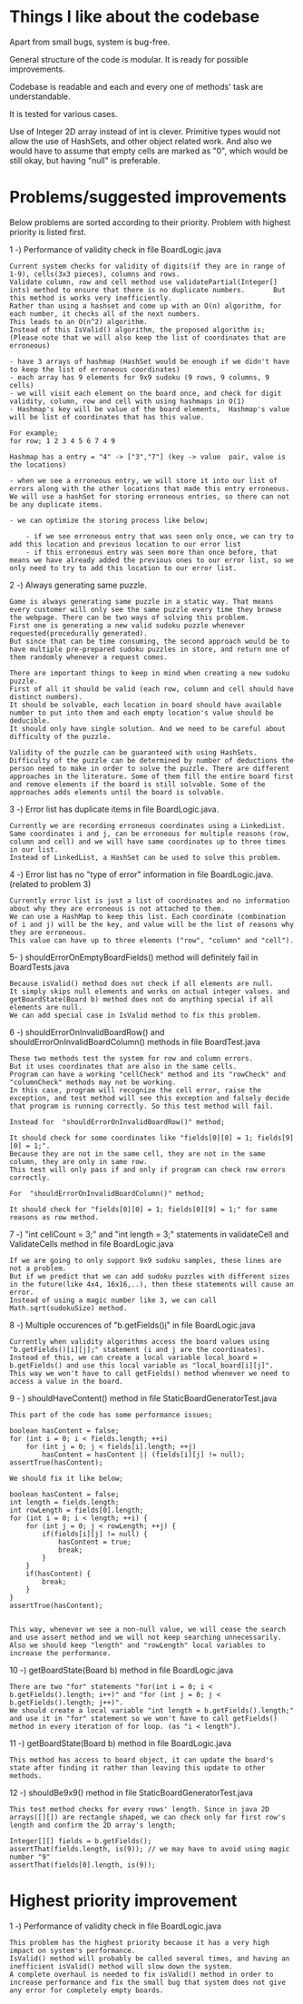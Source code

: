 # Things I like about the codebase

Apart from small bugs, system is bug-free.

General structure of the code is modular. It is ready for possible improvements.

Codebase is readable and each and every one of methods' task are understandable.

It is tested for various cases.

Use of Integer 2D array instead of int is clever. Primitive types would not allow the use of HashSets, and other object related work. And also we would have to assume that empty cells are marked as "0", which would be still okay, but having "null" is preferable. 

# Problems/suggested improvements

Below problems are sorted according to their priority. Problem with highest priority is listed first.

1 -) Performance of validity check in file BoardLogic.java

	Current system checks for validity of digits(if they are in range of 1-9), cells(3x3 pieces), columns and rows. 
	Validate column, row and cell method use validatePartial(Integer[] ints) method to ensure that there is no duplicate numbers. 		But this method is works very inefficiently. 
	Rather than using a hashset and come up with an O(n) algorithm, for each number, it checks all of the next numbers. 
	This leads to an O(n^2) algorithm. 
	Instead of this IsValid() algorithm, the proposed algorithm is; (Please note that we will also keep the list of coordinates that are erroneous)
	
	- have 3 arrays of hashmap (HashSet would be enough if we didn't have to keep the list of erroneous coordinates)
	- each array has 9 elements for 9x9 sudoku (9 rows, 9 columns, 9 cells)
	- we will visit each element on the board once, and check for digit validity, column, row and cell with using hashmaps in O(1)
	- Hashmap's key will be value of the board elements,  Hashmap's value will be list of coordinates that has this value.
	
	For example; 
	for row; 1 2 3 4 5 6 7 4 9 
	
	Hashmap has a entry = "4" -> ["3","7"] (key -> value  pair, value is the locations)
	
	- when we see a erroneous entry, we will store it into our list of errors along with the other locations that made this entry erroneous. We will use a hashSet for storing erroneous entries, so there can not be any duplicate items.
	
	- we can optimize the storing process like below;
	
		- if we see erroneous entry that was seen only once, we can try to add this location and previous location to our error list
		- if this erroneous entry was seen more than once before, that means we have already added the previous ones to our error list, so we only need to try to add this location to our error list.
	
	 
2 -) Always generating same puzzle.

	Game is always generating same puzzle in a static way. That means every customer will only see the same puzzle every time they browse the webpage. There can be two ways of solving this problem. 
	First one is generating a new valid sudoku puzzle whenever requested(procedurally generated). 
	But since that can be time consuming, the second approach would be to have multiple pre-prepared sudoku puzzles in store, and return one of them randomly whenever a request comes. 
	
	There are important things to keep in mind when creating a new sudoku puzzle. 
	First of all it should be valid (each row, column and cell should have distinct numbers). 
	It should be solvable, each location in board should have available number to put into them and each empty location's value should be deducible. 
	It should only have single solution. And we need to be careful about difficulty of the puzzle.
	
	Validity of the puzzle can be guaranteed with using HashSets. Difficulty of the puzzle can be determined by number of deductions the person need to make in order to solve the puzzle. There are different approaches in the literature. Some of them fill the entire board first and remove elements if the board is still solvable. Some of the approaches adds elements until the board is solvable.
	
3 -) Error list has duplicate items in file BoardLogic.java.

	Currently we are recording erroneous coordinates using a LinkedList. 
	Same coordinates i and j, can be erroneous for multiple reasons (row, column and cell) and we will have same coordinates up to three times in our list. 
	Instead of LinkedList, a HashSet can be used to solve this problem.
	
4 -) Error list has no "type of error" information in file BoardLogic.java. (related to problem 3)
	
	Currently error list is just a list of coordinates and no information about why they are erroneous is not attached to them. 
	We can use a HashMap to keep this list. Each coordinate (combination of i and j) will be the key, and value will be the list of reasons why they are erroneous. 
	This value can have up to three elements ("row", "column" and "cell").
	
5- ) shouldErrorOnEmptyBoardFields() method will definitely fail in BoardTests.java
	
	Because isValid() method does not check if all elements are null. 
	It simply skips null elements and works on actual integer values. and getBoardState(Board b) method does not do anything special if all elements are null. 
	We can add special case in IsValid method to fix this problem.
	
6 -) shouldErrorOnInvalidBoardRow() and shouldErrorOnInvalidBoardColumn() methods in file BoardTest.java

	These two methods test the system for row and column errors. 
	But it uses coordinates that are also in the same cells. 
	Program can have a working "cellCheck" method and its "rowCheck" and "columnCheck" methods may not be working. 
	In this case, program will recognize the cell error, raise the exception, and test method will see this exception and falsely decide that program is running correctly. So this test method will fail. 
	
	Instead for  "shouldErrorOnInvalidBoardRow()" method;
	
	It should check for some coordinates like "fields[0][0] = 1; fields[9][0] = 1;". 
	Because they are not in the same cell, they are not in the same column, they are only in same row. 
	This test will only pass if and only if program can check row errors correctly.
	
	For  "shouldErrorOnInvalidBoardColumn()" method;
	
	It should check for "fields[0][0] = 1; fields[0][9] = 1;" for same reasons as row method.

7 -) "int cellCount = 3;" and "int length = 3;" statements in validateCell and ValidateCells method in file BoardLogic.java

	If we are going to only support 9x9 sudoku samples, these lines are not a problem. 
	But if we predict that we can add sudoku puzzles with different sizes in the future(like 4x4, 16x16,..), then these statements will cause an error. 
	Instead of using a magic number like 3, we can call Math.sqrt(sudokuSize) method.

8 -) Multiple occurences of "b.getFields()[i][j]" in file BoardLogic.java
	
	Currently when validity algorithms access the board values using "b.getFields()[i][j];" statement (i and j are the coordinates). 
	Instead of this, we can create a local variable local_board = b.getFields() and use this local variable as "local_board[i][j]".
	This way we won't have to call getFields() method whenever we need to access a value in the board.
	
[j]: coordinate
[i]: coordinate
	
9 - ) shouldHaveContent() method in file StaticBoardGeneratorTest.java	
	
	This part of the code has some performance issues;
	
	boolean hasContent = false;
	for (int i = 0; i < fields.length; ++i)
		for (int j = 0; j < fields[i].length; ++j)
			hasContent = hasContent || (fields[i][j] != null);
	assertTrue(hasContent);
		
	We should fix it like below;
	
	boolean hasContent = false;
	int length = fields.length;
	int rowLength = fields[0].length;
	for (int i = 0; i < length; ++i) {
		for (int j = 0; j < rowLength; ++j) {
			if(fields[i][j] != null) {
				hasContent = true;
				break;
			}
		}
		if(hasContent) {
		 	break;
		}
	}		
	assertTrue(hasContent);
	
	
	This way, whenever we see a non-null value, we will cease the search and use assert method and we will not keep searching unnecessarily. 
	Also we should keep "length" and "rowLength" local variables to increase the performance.

10 -) getBoardState(Board b) method in file BoardLogic.java
	
	There are two "for" statements "for(int i = 0; i < b.getFields().length; i++)" and "for (int j = 0; j < b.getFields().length; j++)". 
	We should create a local variable "int length = b.getFields().length;" and use it in "for" statement so we won't have to call getFields() method in every iteration of for loop. (as "i < length").
			
11 -) getBoardState(Board b) method in file BoardLogic.java
	
	This method has access to board object, it can update the board's state after finding it rather than leaving this update to other methods.
	
12 -) shouldBe9x9() method in file StaticBoardGeneratorTest.java	
	
	This test method checks for every rows' length. Since in java 2D arrays([][]) are rectangle shaped, we can check only for first row's length and confirm the 2D array's length;
	
	Integer[][] fields = b.getFields();
	assertThat(fields.length, is(9)); // we may have to avoid using magic number "9"
	assertThat(fields[0].length, is(9));
	

# Highest priority improvement

1 -) Performance of validity check in file BoardLogic.java 
	
	This problem has the highest priority because it has a very high impact on system's performance. 
	IsValid() method will probably be called several times, and having an inefficient isValid() method will slow down the system. 
	A complete overhaul is needed to fix isValid() method in order to increase performance and fix the small bug that system does not give any error for completely empty boards.
